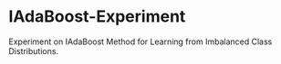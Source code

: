 # IAdaBoost-Experiment
Experiment on IAdaBoost Method for Learning from Imbalanced Class Distributions.
